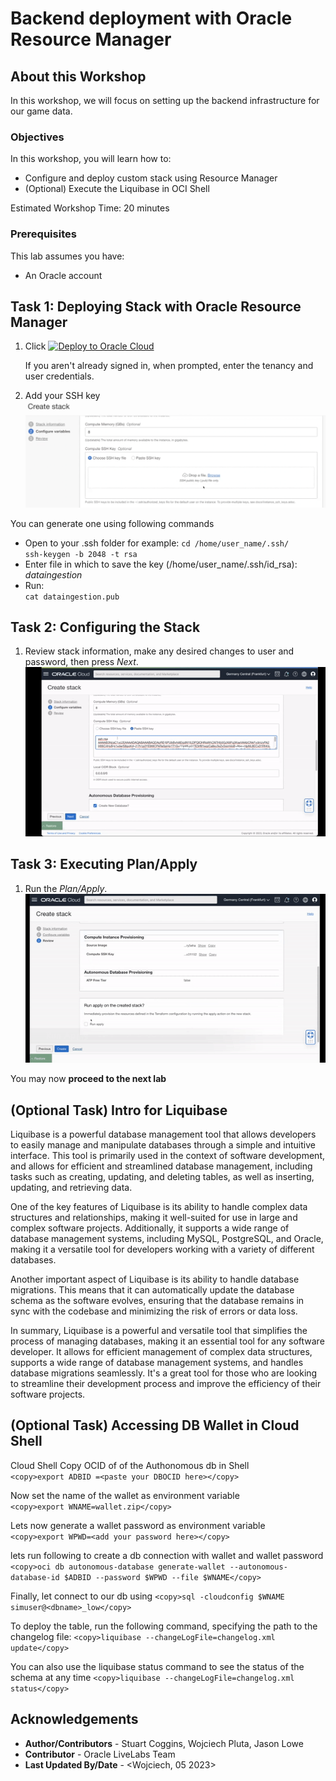 # Backend deployment with Oracle Resource Manager

## About this Workshop

In this workshop, we will focus on setting up the backend infrastructure for our game data.

### Objectives

In this workshop, you will learn how to:

* Configure and deploy custom stack using Resource Manager
* (Optional) Execute the Liquibase in OCI Shell

Estimated Workshop Time: 20 minutes

### Prerequisites

This lab assumes you have:

* An Oracle account

## Task 1: Deploying Stack with Oracle Resource Manager

1. Click [![Deploy to Oracle Cloud](https://oci-resourcemanager-plugin.plugins.oci.oraclecloud.com/latest/deploy-to-oracle-cloud.svg)](https://cloud.oracle.com/resourcemanager/stacks/create?region=home&zipUrl=https://github.com/oracle-devrel/FormulaPi_Lab1_deployment/releases/download/v1.0/f1-simulator-tf.zip)

   If you aren't already signed in, when prompted, enter the tenancy and user credentials.

2. Add your SSH key
![ssh](images/addssh.png)

You can generate one using following commands

* Open to your .ssh folder for example:
      `cd /home/user_name/.ssh/`  
      `ssh-keygen -b 2048 -t rsa`
* Enter file in which to save the key (/home/user_name/.ssh/id_rsa): _dataingestion_  
* Run:  
          `cat dataingestion.pub`  

## Task 2: Configuring the Stack

1. Review stack information, make any desired changes to user and password, then press _Next_.
![Stack Configuration](images/stackconfig.gif)

## Task 3: Executing Plan/Apply

1. Run the _Plan/Apply_.
![Plan/Apply](images/runapply.gif)

You may now **proceed to the next lab**

## (Optional Task) Intro for Liquibase

Liquibase is a powerful database management tool that allows developers to easily manage and manipulate databases through a simple and intuitive interface. This tool is primarily used in the context of software development, and allows for efficient and streamlined database management, including tasks such as creating, updating, and deleting tables, as well as inserting, updating, and retrieving data.

One of the key features of Liquibase is its ability to handle complex data structures and relationships, making it well-suited for use in large and complex software projects. Additionally, it supports a wide range of database management systems, including MySQL, PostgreSQL, and Oracle, making it a versatile tool for developers working with a variety of different databases.

Another important aspect of Liquibase is its ability to handle database migrations. This means that it can automatically update the database schema as the software evolves, ensuring that the database remains in sync with the codebase and minimizing the risk of errors or data loss.

In summary, Liquibase is a powerful and versatile tool that simplifies the process of managing databases, making it an essential tool for any software developer. It allows for efficient management of complex data structures, supports a wide range of database management systems, and handles database migrations seamlessly. It's a great tool for those who are looking to streamline their development process and improve the efficiency of their software projects.

## (Optional Task) Accessing DB Wallet in Cloud Shell

Cloud Shell
Copy OCID of of the Authonomous db
in Shell  
          ```
          <copy>export ADBID =<paste your DBOCID here></copy>
          ```

Now set the name of the wallet as environment variable  
          ```
          <copy>export WNAME=wallet.zip</copy>
          ```

Lets now generate a wallet password as environment variable  
          ```
          <copy>export WPWD=<add your password here></copy>
          ```

lets run following to create a db connection with wallet and wallet password
          ```
          <copy>oci db autonomous-database generate-wallet --autonomous-database-id $ADBID --password $WPWD --file $WNAME</copy>
          ```

Finally, let connect to our db using
          ```
          <copy>sql -cloudconfig $WNAME simuser@<dbname>_low</copy>
          ```

To deploy the table, run the following command, specifying the path to the changelog file:
          ```
          <copy>liquibase --changeLogFile=changelog.xml update</copy>
          ```

You can also use the liquibase status command to see the status of the schema at any time
          ```
          <copy>liquibase --changeLogFile=changelog.xml status</copy>
          ```

## Acknowledgements

* **Author/Contributors** -  Stuart Coggins, Wojciech Pluta, Jason Lowe
* **Contributor** - Oracle LiveLabs Team
* **Last Updated By/Date** - <Wojciech, 05 2023>
